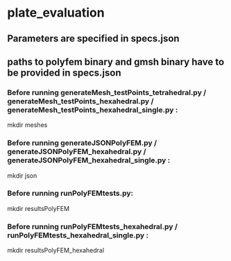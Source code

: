 # plate_evaluation

## Parameters are specified in specs.json
## paths to polyfem binary and gmsh binary have to be provided in specs.json

### Before running generateMesh_testPoints_tetrahedral.py / generateMesh_testPoints_hexahedral.py / generateMesh_testPoints_hexahedral_single.py :

mkdir meshes

### Before running generateJSONPolyFEM.py / generateJSONPolyFEM_hexahedral.py / generateJSONPolyFEM_hexahedral_single.py :

mkdir json

### Before running runPolyFEMtests.py:

mkdir resultsPolyFEM

### Before running runPolyFEMtests_hexahedral.py / runPolyFEMtests_hexahedral_single.py :

mkdir resultsPolyFEM_hexahedral



